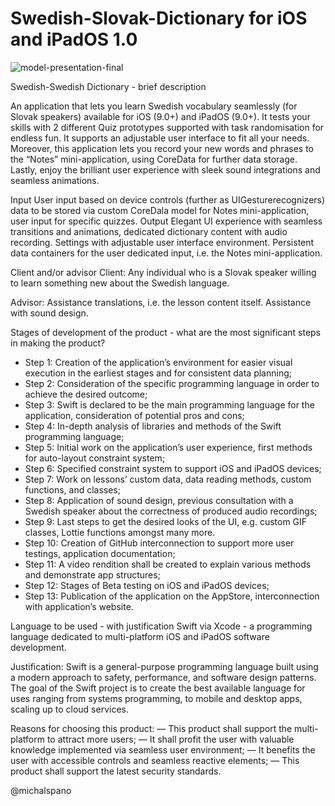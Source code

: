 # Swedish-Slovak-Dictionary for iOS and iPadOS 1.0

![model-presentation-final](https://user-images.githubusercontent.com/71947840/115242860-94a91100-a122-11eb-8c3e-78b260d199d0.png)


Swedish-Swedish Dictionary - brief description

An application that lets you learn Swedish vocabulary seamlessly (for Slovak speakers) available for iOS (9.0+) and iPadOS (9.0+).
It tests your skills with 2 different Quiz prototypes supported with task randomisation for endless fun. It supports an adjustable user interface to fit all your needs.
Moreover, this application lets you record your new words and phrases to the “Notes” mini-application, using CoreData for further data storage.
Lastly, enjoy the brilliant user experience with sleek sound integrations and seamless animations.

Input
User input based on device controls (further as UIGesturerecognizers) data to be stored via custom CoreDala model for Notes mini-application, user input for specific quizzes.
Output
Elegant UI experience with seamless transitions and animations, dedicated dictionary content with audio recording. Settings with adjustable user interface environment.
Persistent data containers for the user dedicated input, i.e. the Notes mini-application.

Client and/or advisor
Client: Any individual who is a Slovak speaker willing to learn something new about the Swedish language.

Advisor: Assistance translations, i.e. the lesson content itself. Assistance with sound design.

Stages of development of the product - what are the most significant steps in making the product?
- Step 1: Creation of the application’s environment for easier visual execution in the earliest stages and for consistent data planning;
- Step 2: Consideration of the specific programming language in order to achieve the desired outcome;
- Step 3: Swift is declared to be the main programming language  for the application, consideration of potential pros and cons;
- Step 4: In-depth analysis of libraries and methods of the Swift programming language;
- Step 5: Initial work on the application’s user experience, first methods for auto-layout constraint system;
- Step 6: Specified constraint system to support iOS and iPadOS devices;
- Step 7: Work on lessons’ custom data, data reading methods, custom functions, and classes;
- Step 8: Application of sound design, previous consultation with a Swedish speaker about the correctness of produced audio recordings;
- Step 9: Last steps to get the desired looks of the UI, e.g. custom GIF classes, Lottie functions amongst many more.
- Step 10: Creation of GitHub interconnection to support more user testings, application documentation;
- Step 11: A video rendition shall be created to explain various methods and demonstrate app structures;
- Step 12: Stages of Beta testing on iOS and iPadOS devices;
- Step 13: Publication of the application on the AppStore, interconnection with application’s website.

Language to be used - with justification
Swift via Xcode - a programming language dedicated to multi-platform iOS and iPadOS software development.

Justification: Swift is a general-purpose programming language built using a modern approach to safety, performance, and software design patterns. The goal of the Swift project is to create
the best available language for uses ranging from systems programming, to mobile and desktop apps, scaling up to cloud services.

Reasons for choosing this product:
— This product shall support the multi-platform to attract more users;
— It shall profit the user with valuable knowledge implemented via seamless user environment;
— It benefits the user with accessible controls and seamless reactive elements;
— This product shall support the latest security standards.

@michalspano
